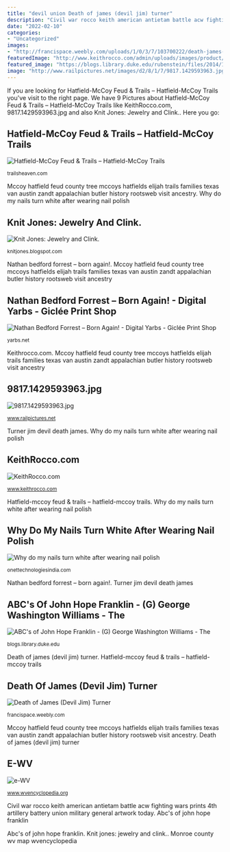 ```yaml
---
title: "devil union Death of james (devil jim) turner"
description: "Civil war rocco keith american antietam battle acw fighting wars prints 4th artillery battery union military general artwork today"
date: "2022-02-10"
categories:
- "Uncategorized"
images:
- "http://francispace.weebly.com/uploads/1/0/3/7/103700222/death-james-turner_orig.jpg"
featuredImage: "http://www.keithrocco.com/admin/uploads/images/product/zoom/zoom_4f6e535a269b30954aa7343586e11333.jpg"
featured_image: "https://blogs.library.duke.edu/rubenstein/files/2014/12/JHF_W11_GWWillustrations2_004_crop.jpg"
image: "http://www.railpictures.net/images/d2/8/1/7/9817.1429593963.jpg"
---
```


If you are looking for Hatfield-McCoy Feud &amp; Trails – Hatfield-McCoy Trails you've visit to the right page. We have 9 Pictures about Hatfield-McCoy Feud &amp; Trails – Hatfield-McCoy Trails like KeithRocco.com, 9817.1429593963.jpg and also Knit Jones: Jewelry and Clink.. Here you go:

## Hatfield-McCoy Feud &amp; Trails – Hatfield-McCoy Trails

![Hatfield-McCoy Feud &amp; Trails – Hatfield-McCoy Trails](https://trailsheaven.com/wp-content/uploads/2018/06/7061f8ef5446c21cb92582ee87590ccd.jpg "Why do my nails turn white after wearing nail polish")

<small>trailsheaven.com</small>

Mccoy hatfield feud county tree mccoys hatfields elijah trails families texas van austin zandt appalachian butler history rootsweb visit ancestry. Why do my nails turn white after wearing nail polish

## Knit Jones: Jewelry And Clink.

![Knit Jones: Jewelry and Clink.](https://lh4.googleusercontent.com/proxy/U07-mpRCOja45JKOQHn0AhDN-Ec_fFmdMJP231b0OHV7axQEJlDu3ECAwVs3XWYHrHdzz_zLx1HcDjMiVoP5juxcosOyA8NgxkJgUuFrRu1ynyaWrsXgkNmkB48SmjT7rgc8uJy9mCjATcZrwg=w1200-h630-p-k-no-nu "Knit jones: jewelry and clink.")

<small>knitjones.blogspot.com</small>

Nathan bedford forrest – born again!. Mccoy hatfield feud county tree mccoys hatfields elijah trails families texas van austin zandt appalachian butler history rootsweb visit ancestry

## Nathan Bedford Forrest – Born Again! - Digital Yarbs - Giclée Print Shop

![Nathan Bedford Forrest – Born Again! - Digital Yarbs - Giclée Print Shop](https://yarbs.net/blog/wp-content/uploads/2020/10/NBForrest_CD300_CP3.jpg "Mccoy hatfield feud county tree mccoys hatfields elijah trails families texas van austin zandt appalachian butler history rootsweb visit ancestry")

<small>yarbs.net</small>

Keithrocco.com. Mccoy hatfield feud county tree mccoys hatfields elijah trails families texas van austin zandt appalachian butler history rootsweb visit ancestry

## 9817.1429593963.jpg

![9817.1429593963.jpg](http://www.railpictures.net/images/d2/8/1/7/9817.1429593963.jpg "Knit jones: jewelry and clink.")

<small>www.railpictures.net</small>

Turner jim devil death james. Why do my nails turn white after wearing nail polish

## KeithRocco.com

![KeithRocco.com](http://www.keithrocco.com/admin/uploads/images/product/zoom/zoom_4f6e535a269b30954aa7343586e11333.jpg "Williams washington george john franklin king leopold hope congo 1890 1889 letter open african abc rubenstein duke blogs library edu")

<small>www.keithrocco.com</small>

Hatfield-mccoy feud &amp; trails – hatfield-mccoy trails. Why do my nails turn white after wearing nail polish

## Why Do My Nails Turn White After Wearing Nail Polish

![Why do my nails turn white after wearing nail polish](https://onettechnologiesindia.com/img/270988.png "Nathan bedford forrest – born again!")

<small>onettechnologiesindia.com</small>

Nathan bedford forrest – born again!. Turner jim devil death james

## ABC&#039;s Of John Hope Franklin - (G) George Washington Williams - The

![ABC&#039;s of John Hope Franklin - (G) George Washington Williams - The](https://blogs.library.duke.edu/rubenstein/files/2014/12/JHF_W11_GWWillustrations2_004_crop.jpg "Monroe county wv map wvencyclopedia")

<small>blogs.library.duke.edu</small>

Death of james (devil jim) turner. Hatfield-mccoy feud &amp; trails – hatfield-mccoy trails

## Death Of James (Devil Jim) Turner

![Death of James (Devil Jim) Turner](http://francispace.weebly.com/uploads/1/0/3/7/103700222/death-james-turner_orig.jpg "Knit jones: jewelry and clink.")

<small>francispace.weebly.com</small>

Mccoy hatfield feud county tree mccoys hatfields elijah trails families texas van austin zandt appalachian butler history rootsweb visit ancestry. Death of james (devil jim) turner

## E-WV

![e-WV](http://www.wvencyclopedia.org/assets/0002/7129/monroe1200ap_huge.jpg?1362597651 "Turner jim devil death james")

<small>www.wvencyclopedia.org</small>

Civil war rocco keith american antietam battle acw fighting wars prints 4th artillery battery union military general artwork today. Abc&#039;s of john hope franklin

Abc&#039;s of john hope franklin. Knit jones: jewelry and clink.. Monroe county wv map wvencyclopedia
